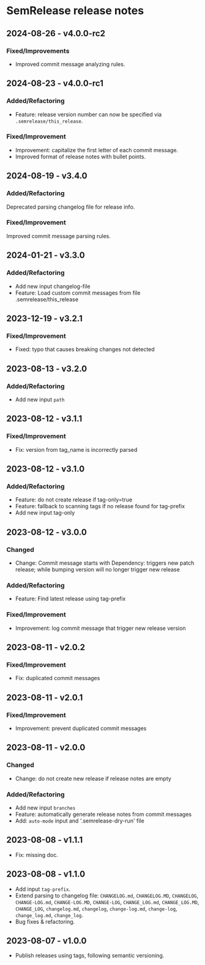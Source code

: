 # SemRelease release notes

## 2024-08-26 - v4.0.0-rc2

### Fixed/Improvements

- Improved commit message analyzing rules.

## 2024-08-23 - v4.0.0-rc1

### Added/Refactoring

- Feature: release version number can now be specified via `.semrelease/this_release`.

### Fixed/Improvement

- Improvement: capitalize the first letter of each commit message.
- Improved format of release notes with bullet points.

## 2024-08-19 - v3.4.0

### Added/Refactoring

Deprecated parsing changelog file for release info.

### Fixed/Improvement

Improved commit message parsing rules.

## 2024-01-21 - v3.3.0

### Added/Refactoring

- Add new input changelog-file
- Feature: Load custom commit messages from file .semrelease/this_release

## 2023-12-19 - v3.2.1

### Fixed/Improvement

- Fixed: typo that causes breaking changes not detected

## 2023-08-13 - v3.2.0

### Added/Refactoring

- Add new input `path`

## 2023-08-12 - v3.1.1

### Fixed/Improvement

- Fix: version from tag_name is incorrectly parsed

## 2023-08-12 - v3.1.0

### Added/Refactoring

- Feature: do not create release if tag-only=true
- Feature: fallback to scanning tags if no release found for tag-prefix
- Add new input tag-only

## 2023-08-12 - v3.0.0

### Changed

- Change: Commit message starts with Dependency: triggers new patch release; while bumping version will no longer trigger new release

### Added/Refactoring

- Feature: Find latest release using tag-prefix

### Fixed/Improvement

- Improvement: log commit message that trigger new release version

## 2023-08-11 - v2.0.2

### Fixed/Improvement

- Fix: duplicated commit messages

## 2023-08-11 - v2.0.1

### Fixed/Improvement

- Improvement: prevent duplicated commit messages

## 2023-08-11 - v2.0.0

### Changed

- Change: do not create new release if release notes are empty

### Added/Refactoring

- Add new input `branches`
- Feature: automatically generate release notes from commit messages
- Add: `auto-mode` input and '.semrelease-dry-run' file

## 2023-08-08 - v1.1.1

- Fix: missing doc.

## 2023-08-08 - v1.1.0

- Add input `tag-prefix`.
- Extend parsing to changelog file: `CHANGELOG.md`, `CHANGELOG.MD`, `CHANGELOG`, `CHANGE-LOG.md`, `CHANGE-LOG.MD`,
`CHANGE-LOG`, `CHANGE_LOG.md`, `CHANGE_LOG.MD`, `CHANGE_LOG`, `changelog.md`, `changelog`, `change-log.md`,
`change-log`, `change_log.md`, `change_log`.
- Bug fixes & refactoring.

## 2023-08-07 - v1.0.0

- Publish releases using tags, following semantic versioning.
